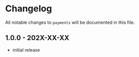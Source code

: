 # Changelog

All notable changes to `payments` will be documented in this file.

## 1.0.0 - 202X-XX-XX

- initial release
